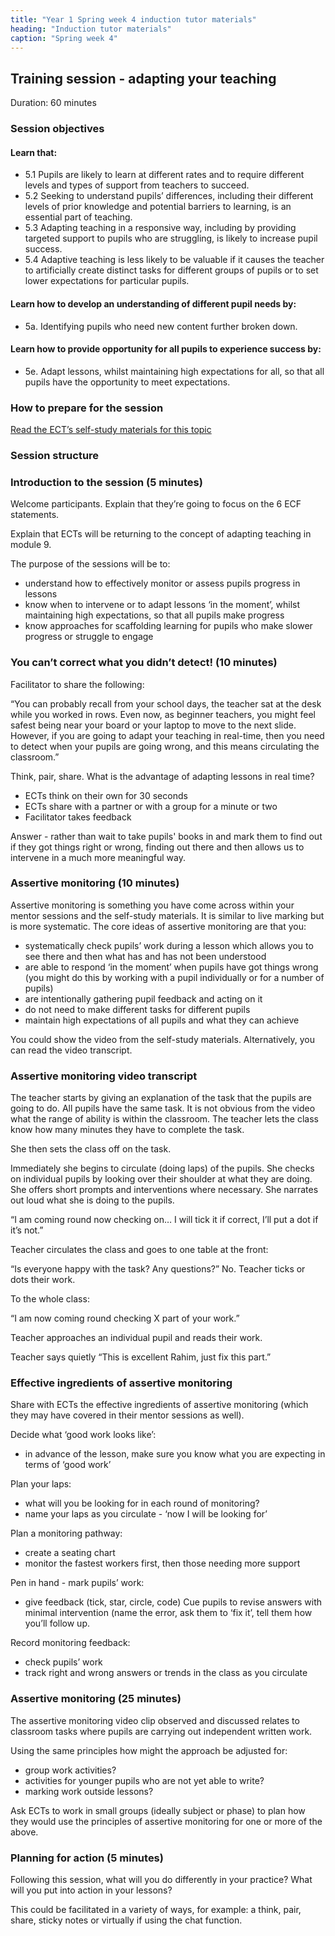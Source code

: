 ```yaml
---
title: "Year 1 Spring week 4 induction tutor materials"
heading: "Induction tutor materials"
caption: "Spring week 4"
---
```


## Training session - adapting your teaching

Duration: 60 minutes

### Session objectives

#### Learn that:

- 5.1 Pupils are likely to learn at different rates and to require different levels and types of support from teachers to succeed.
- 5.2 Seeking to understand pupils’ differences, including their different levels of prior knowledge and potential barriers to learning, is an essential part of teaching.
- 5.3 Adapting teaching in a responsive way, including by providing targeted support to pupils who are struggling, is likely to increase pupil success.
- 5.4 Adaptive teaching is less likely to be valuable if it causes the teacher to artificially create distinct tasks for different groups of pupils or to set lower expectations for particular pupils.

#### Learn how to develop an understanding of different pupil needs by:

- 5a. Identifying pupils who need new content further broken down.

#### Learn how to provide opportunity for all pupils to experience success by:

- 5e. Adapt lessons, whilst maintaining high expectations for all, so that all pupils have the opportunity to meet expectations.

### How to prepare for the session

[Read the ECT’s self-study materials for this topic](education-development-trust/year-1-developing-effective-classroom-practice/spring-week-4-ect-instructions/)

### Session structure

### Introduction to the session (5 minutes)

Welcome participants. Explain that they’re going to focus on the 6 ECF statements.

Explain that ECTs will be returning to the concept of adapting teaching in module 9.

The purpose of the sessions will be to:

- understand how to effectively monitor or assess pupils progress in lessons
- know when to intervene or to adapt lessons ‘in the moment’, whilst maintaining high expectations, so that all pupils make progress
- know approaches for scaffolding learning for pupils who make slower progress or struggle to engage

### You can’t correct what you didn’t detect! (10 minutes)

Facilitator to share the following:

“You can probably recall from your school days, the teacher sat at the desk while you worked in rows. Even now, as beginner teachers, you might feel safest being near your board or your laptop to move to the next slide. However, if you are going to adapt your teaching in real-time, then you need to detect when your pupils are going wrong, and this means circulating the classroom.”

Think, pair, share. What is the advantage of adapting lessons in real time?

- ECTs think on their own for 30 seconds
- ECTs share with a partner or with a group for a minute or two
- Facilitator takes feedback

Answer - rather than wait to take pupils' books in and mark them to find out if they got things right or wrong, finding out there and then allows us to intervene in a much more meaningful way.

### Assertive monitoring (10 minutes)

Assertive monitoring is something you have come across within your mentor sessions and the self-study materials. It is similar to live marking but is more systematic. The core ideas of assertive monitoring are that you:

- systematically check pupils’ work during a lesson which allows you to see there and then what has and has not been understood
- are able to respond ‘in the moment’ when pupils have got things wrong (you might do this by working with a pupil individually or for a number of pupils)
- are intentionally gathering pupil feedback and acting on it
- do not need to make different tasks for different pupils
- maintain high expectations of all pupils and what they can achieve

You could show the video from the self-study materials. Alternatively, you can read the video transcript.

### Assertive monitoring video transcript

The teacher starts by giving an explanation of the task that the pupils are going to do. All pupils have the same task. It is not obvious from the video what the range of ability is within the classroom. The teacher lets the class know how many minutes they have to complete the task.

She then sets the class off on the task.

Immediately she begins to circulate (doing laps) of the pupils. She checks on individual pupils by looking over their shoulder at what they are doing. She offers short prompts and interventions where necessary. She narrates out loud what she is doing to the pupils.

“I am coming round now checking on… I will tick it if correct, I’ll put a dot if it’s not.”

Teacher circulates the class and goes to one table at the front:

“Is everyone happy with the task? Any questions?” No. Teacher ticks or dots their work.

To the whole class:

“I am now coming round checking X part of your work.”

Teacher approaches an individual pupil and reads their work.

Teacher says quietly “This is excellent Rahim, just fix this part.”

### Effective ingredients of assertive monitoring

Share with ECTs the effective ingredients of assertive monitoring (which they may have covered in their mentor sessions as well).

Decide what ‘good work looks like’:

- in advance of the lesson, make sure you know what you are expecting in terms of ‘good work’

Plan your laps:

- what will you be looking for in each round of monitoring?
- name your laps as you circulate - ‘now I will be looking for’

Plan a monitoring pathway:

- create a seating chart
- monitor the fastest workers first, then those needing more support

Pen in hand - mark pupils’ work:

- give feedback (tick, star, circle, code)
Cue pupils to revise answers with minimal intervention (name the error, ask them to ‘fix it’, tell them how you’ll follow up.

Record monitoring feedback:

- check pupils’ work
- track right and wrong answers or trends in the class as you circulate

### Assertive monitoring (25 minutes)

The assertive monitoring video clip observed and discussed relates to classroom tasks where pupils are carrying out independent written work.

Using the same principles how might the approach be adjusted for:

- group work activities?
- activities for younger pupils who are not yet able to write?
- marking work outside lessons?

Ask ECTs to work in small groups (ideally subject or phase) to plan how they would use the principles of assertive monitoring for one or more of the above.

### Planning for action (5 minutes)

Following this session, what will you do differently in your practice? What will you put into action in your lessons?

This could be facilitated in a variety of ways, for example: a think, pair, share, sticky notes or virtually if using the chat function.